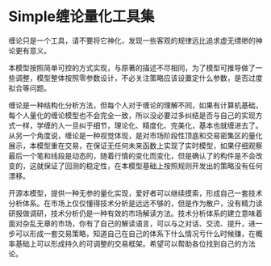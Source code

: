 # Simple缠论量化工具集
	
缠论只是一个工具，请不要将它神化，发现一些客观的规律远比追求虚无缥缈的神论更有意义。

​本模型按照简单可控的方式实现，与原著的描述不尽相同，为了模型可推导做了一些调整，模型整体按照零参数设计，不必关注策略应该设置定什么参数，是否过度拟合等问题。

​缠论是一种结构化分析方法，但每个人对于缠论的理解不同，如果有计算机基础，每个人量化的缠论模型也不会完全一致，所以没必要过多纠结是否与自己的实现方式一样，学缠的人一旦纠于细节，理论化、精度化、完美化，基本也就缠进去了。从另一个角度说，缠论是一种视觉体现，是对市场阶段性顶底和交易密集区的量化展示，本模型重在交易，在保证无任何未来函数上实现了实时模型，如果仔细观察最后一个笔和线段是动态的，随着行情的变化而变化，但是确认了的构件是不会改变的，这就保证了回测的稳定性，在本模型基础上按照规则开发出的策略没有任何漂移。

​开源本模型，提供一种无参的量化实现，爱好者可以继续摸索，形成自己一套技术分析体系。在市场上仅仅懂得技术分析是远远不够的，但是作为散户，没有精力读研报做调研，技术分析仍是一种有效的市场解读方法。技术分析体系的建立意味着面对杂乱无章的市场，你有了自己的解读语言，可以与之对话、交流、提升，进一步可以形成一套交易策略，知道自己在自己的体系下什么情况亏什么时候赚，在概率基础上可以形成持久的可调整的交易框架。希望可以帮助各位找到自己的方法论。